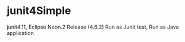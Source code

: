 # junit4Simple
junit4.11, Eclipse Neon.2 Release (4.6.2)
Run as Junit test, Run as Java application
